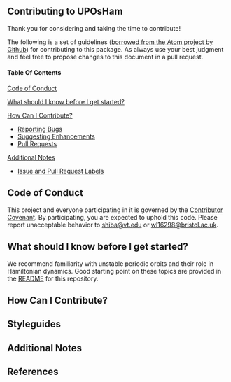 ## Contributing to UPOsHam

Thank you for considering and taking the time to contribute!

The following is a set of guidelines ([borrowed from the Atom project by Github](https://github.com/atom/atom/blob/master/CONTRIBUTING.md)) for contributing to this package. As always use your best judgment and feel free to propose changes to this document in a pull request.

#### Table Of Contents

[Code of Conduct](#code-of-conduct)

[What should I know before I get started?](#what-should-i-know-before-i-get-started)

[How Can I Contribute?](#how-can-i-contribute)
  * [Reporting Bugs](#reporting-bugs)
  * [Suggesting Enhancements](#suggesting-enhancements)
  * [Pull Requests](#pull-requests)

[Additional Notes](#additional-notes)
  * [Issue and Pull Request Labels](#issue-and-pull-request-labels)

## Code of Conduct

This project and everyone participating in it is governed by the [Contributor Covenant](CODE_OF_CONDUCT.md). 
By participating, you are expected to uphold this code. Please report unacceptable behavior to 
[shiba@vt.edu](mailto:shiba@vt.edu) or [wl16298@bristol.ac.uk](mailto:wl16298@bristol.ac.uk).

## What should I know before I get started?

We recommend familiarity with unstable periodic orbits and their role in Hamiltonian dynamics. Good starting point on these topics are provided in the [README](https://github.com/WyLyu/UPOsHam) for this repository.


## How Can I Contribute?


## Styleguides


## Additional Notes

## References

